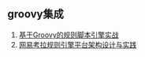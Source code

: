 ## groovy集成

1. [基于Groovy的规则脚本引擎实战](https://blog.csdn.net/weixin_34206899/article/details/87268761)
2. [网易考拉规则引擎平台架构设计与实践](https://sq.163yun.com/blog/article/213006222321659904)